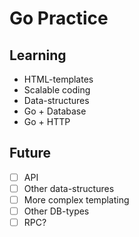 # Go Practice

## Learning
* HTML-templates
* Scalable coding
* Data-structures
* Go + Database
* Go + HTTP

## Future
- [ ] API
- [ ] Other data-structures
- [ ] More complex templating
- [ ] Other DB-types
- [ ] RPC?

